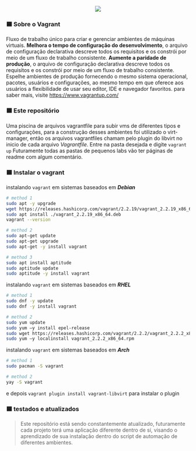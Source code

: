 <!--
![imagem](.asciiart/capa.jpg)
-->
<p align="center">
  <a href="https://skillicons.dev">
    <img src="https://skillicons.dev/icons?i=git,bash,ruby,jenkins,linux" />
  </a>
</p>

### 🟦 Sobre o Vagrant
Fluxo de trabalho único para criar e gerenciar ambientes de máquinas virtuais. **Melhora o tempo de configuração do desenvolvimento**, o arquivo de configuração declarativa descreve todos os requisitos e os constrói por meio de um fluxo de trabalho consistente. **Aumente a paridade de produção**, o arquivo de configuração declarativa descreve todos os requisitos e os constrói por meio de um fluxo de trabalho consistente. Espelhe ambientes de produção fornecendo o mesmo sistema operacional, pacotes, usuários e configurações, ao mesmo tempo em que oferece aos usuários a flexibilidade de usar seu editor, IDE e navegador favoritos. para saber mais, visite https://www.vagrantup.com/

### 🟦 Este repositório
Uma piscina de arquivos vagrantfile para subir vms de diferentes tipos e configurações, para a construção desses ambientes foi utilizado o virt-manager, então os arquivos vagrantfiles chamam pelo plugin do libvirt no inicio de cada arquivo *Vagrantfile*. Entre na pasta desejada e digite `vagrant up`
Futuramente todas as pastas de pequenos labs vão ter páginas de readme com algum comentário.

### 🟦 Instalar o vagrant
instalando `vagrant` em sistemas baseados em ***Debian***

```bash
# method 1
sudo apt -y upgrade
wget https://releases.hashicorp.com/vagrant/2.2.19/vagrant_2.2.19_x86_64.deb
sudo apt install ./vagrant_2.2.19_x86_64.deb
vagrant --version
```
```bash
# method 2
sudo apt-get update
sudo apt-get upgrade
sudo apt-get -y install vagrant
```
```bash
# method 3
sudo apt install aptitude
sudo aptitude update
sudo aptitude -y install vagrant
```

instalando `vagrant` em sistemas baseados em ***RHEL***
```bash
# method 1
sudo dnf -y update 
sudo dnf -y install vagrant
```
```bash
# method 2
sudo yum update
sudo yum –y install epel-release
sudo wget https://releases.hashicorp.com/vagrant/2.2.2/vagrant_2.2.2_x86_64.rpm
sudo yum –y localinstall vagrant_2.2.2_x86_64.rpm
```

instalando `vagrant` em sistemas baseados em ***Arch***
```bash
# method 1
sudo pacman -S vagrant
```
```bash
# method 2
yay -S vagrant
```


e depois `vagrant plugin install vagrant-libvirt` para instalar o plugin

### 🟦 testados e atualizados

> Este repositório está sendo constantemente atualizado, futuramente cada projeto terá uma aplicação diferente dentro de sí, visando o aprendizado de sua instalação dentro do script de automação de diferentes ambientes.

<!--
| description | status emoji |
| --- | --- |
| OK | 🟩|
| OK? | 🟨 |
| NOT OK | 🟥 |
| LOADING | ⬜ |
-->


<!--
| project | ok? | description |
| --- | --- | --- |
| Alma Linux | 🟩 | for redhat environments |
| CentOS | 🟩 | for redhat environments |
| docker_simple | 🟩 | docker with configured nginx |
| docker_swarm | 🟩 | docker with swarm tests |
| jenkins | 🟩 | Jenkins for tests |
| mariadb-cluster | 🟩 | Database cluster using Galera with 3 machines |
| Rocky Linux | 🟩 | Rocky with configured cockpit |
| ubuntu | 🟩 | ubuntu simple image |
| ubuntu-02 | 🟩 | future customizations |
| windows | 🟩 | for virtualbox |
-->